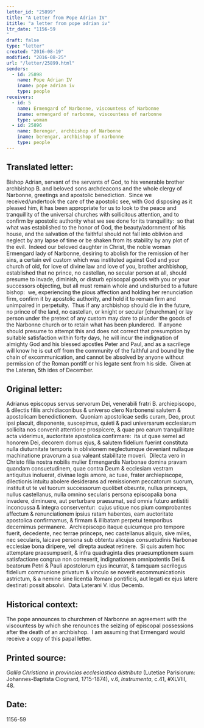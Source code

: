 ```yaml
---
letter_id: "25899"
title: "A Letter from Pope Adrian IV"
ititle: "a letter from pope adrian iv"
ltr_date: "1156-59
"
draft: false
type: "letter"
created: "2016-08-19"
modified: "2016-08-25"
url: "/letter/25899.html"
senders:
  - id: 25898
    name: Pope Adrian IV
    iname: pope adrian iv
    type: people
receivers:
  - id: 5
    name: Ermengard of Narbonne, viscountess of Narbonne
    iname: ermengard of narbonne, viscountess of narbonne
    type: woman
  - id: 25896
    name: Berengar, archbishop of Narbonne
    iname: berengar, archbishop of narbonne
    type: people
---
```

<h2> Translated letter:</h2><p>Bishop Adrian, servant of the servants of God, to his venerable brother archbishop B. and beloved sons archdeacons and the whole clergy of Narbonne, greetings and apostolic benediction.&nbsp; Since we received/undertook the care of the apostolic see, with God disposing as it pleased him, it has been appropriate for us to look to the peace and tranquillity of the universal churches with sollicitous attention, and to confirm by apostolic authority what we see done for its tranquillity:&nbsp; so that what was established to the honor of God, the beauty/adornment of his house, and the salvation of the faithful should not fall into oblivion and neglect by any lapse of time or be shaken from its stability by any plot of the evil.&nbsp; Indeed our beloved daughter in Christ, the noble woman Ermengard lady of Narbonne, desiring to abolish for the remission of her sins, a certain evil custom which was instituted against God and your church of old, for love of divine law and love of you, brother archbishop, established that no prince, no castellan, no secular person at all, should presume to invade, diminish, or disturb episcopal goods with you or your successors objecting, but all must remain whole and undisturbed to a future bishop:&nbsp; we, experiencing the pious affection and holding her renunciation firm, confirm it by apostolic authority, and hold it to remain firm and unimpaired in perpetuity.&nbsp; Thus if any archbishop should die in the future, no prince of the land, no castellan, or knight or secular [churchman] or lay person under the pretext of any custom may dare to plunder the goods of the Narbonne church or to retain what has been plundered.&nbsp; If anyone should presume to attempt this and does not correct that presumption by suitable satisfaction within forty days, he will incur the indignation of almighty God and his blessed apostles Peter and Paul, and as a sacrilege will know he is cut off from the community of the faithful and bound by the chain of excommunication, and cannot be absolved by anyone without permission of the Roman pontiff or his legate sent from his side.&nbsp; Given at the Lateran, 5th ides of December.</p><h2 class="mt-4"> Original letter:</h2><p>Adrianus episcopus servus servorum Dei, venerabili fratri B. archiepiscopo, &amp; dilectis filiis archidiaconibus &amp; universo clero Narbonensi salutem &amp; apostolicam benedictionem.&nbsp; Quoniam apostolicae sedis curam, Deo, prout ipsi placuit, disponente, suscepimus, quieti &amp; paci universarum ecclesiarum sollicita nos convenit attentione prospicere, &amp; quae pro earum tranquillitate acta viderimus, auctoritate apostolica confirmare:&nbsp; ita ut quae semel ad honorem Dei, decorem domus ejus, &amp; salutem fidelium fuerint constituta nulla diuturnitate temporis in oblivionem neglectumque deveniant nullaque machinatione pravorum a sua valeant stabilitate moveri.&nbsp; Dilecta vero in Christo filia nostra nobilis mulier Ermengardis Narbonae domina pravam quandam consuetudinem, quae contra Deum &amp; ecclesiam vestram antiquitus inoluerat, divinae legis amore, ac tuae, frater archiepiscope, dilectionis intuitu abolere desiderans ad remissionem peccatorum suorum, instituit ut te vel tuorum successorum quolibet obeunte, nullus princeps, nullus castellanus, nulla omnino secularis persona episcopalia bona invadere, diminuere, aut perturbare praesumat, sed omnia futuro antistiti inconcussa &amp; integra conserventur:&nbsp; cujus utique nos pium comprobantes affectum &amp; renunciationem ipsius ratam habentes, eam auctoritate apostolica confirmamus, &amp; firmam &amp; illibatam perpetui temporibus decernimus permanere.&nbsp; Archiepiscopo itaque quicumque pro tempore fuerit, decedente, nec terrae princeps, nec castellanus aliquis, sive miles, nec secularis, laicave persona sub obtentu alicujus consuetudinis Narbonae ecclesiae bona diripere, vel&nbsp; direpta audeat retinere.&nbsp; Si quis autem hoc attemptare praesumpserit, &amp; infra quadraginta dies praesumptionem suam satisfactione congrua non correxerit, indignationem omnipotentis Dei &amp; beatorum Petri &amp; Pauli apostolorum ejus incurrat, &amp; tamquam sacrilegus fidelium communione privatum &amp; vinculo se noverit excommunicationis astrictum, &amp; a nemine sine licentia Romani pontificis, aut legati ex ejus latere destinati possit absolvi.&nbsp; Data Laterani V. idus Decemb.</p><h2 class="mt-4"> Historical context:</h2><p>The pope announces to churchmen of Narbonne an agreement with the viscountess by which she renounces the seizing of episcopal possessions after the death of an archbishop. &nbsp;I am assuming that Ermengard would receive a copy of this papal letter.</p><h2 class="mt-4"> Printed source:</h2><p><i>Gallia Christiana in provincias ecclesiastica distributa</i> (Lutetiae Parisiorum:&nbsp; Johannes-Baptista Ciognard, 1715-1874), v.6, <em>Instrumenta</em>, c.41, #XLVIII, 48.&nbsp;&nbsp;</p><h2 class="mt-4"> Date:</h2>1156-59
